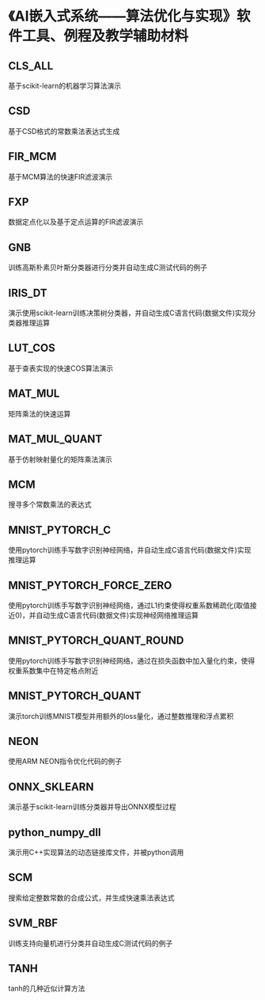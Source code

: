 # 《AI嵌入式系统——算法优化与实现》软件工具、例程及教学辅助材料
## CLS_ALL
基于scikit-learn的机器学习算法演示
## CSD
基于CSD格式的常数乘法表达式生成
## FIR_MCM 
基于MCM算法的快速FIR滤波演示
## FXP 
数据定点化以及基于定点运算的FIR滤波演示
## GNB
训练高斯朴素贝叶斯分类器进行分类并自动生成C测试代码的例子
## IRIS_DT
演示使用scikit-learn训练决策树分类器，并自动生成C语言代码(数据文件)实现分类器推理运算
## LUT_COS
基于查表实现的快速COS算法演示
## MAT_MUL 
矩阵乘法的快速运算
## MAT_MUL_QUANT
基于仿射映射量化的矩阵乘法演示
## MCM 
搜寻多个常数乘法的表达式
## MNIST_PYTORCH_C
使用pytorch训练手写数字识别神经网络，并自动生成C语言代码(数据文件)实现推理运算
## MNIST_PYTORCH_FORCE_ZERO
使用pytorch训练手写数字识别神经网络，通过L1约束使得权重系数稀疏化(取值接近0)，并自动生成C语言代码(数据文件)实现神经网络推理运算
## MNIST_PYTORCH_QUANT_ROUND
使用pytorch训练手写数字识别神经网络，通过在损失函数中加入量化约束，使得权重系数集中在特定格点附近
## MNIST_PYTORCH_QUANT
演示torch训练MNIST模型并用额外的loss量化，通过整数推理和浮点累积
## NEON
使用ARM NEON指令优化代码的例子
## ONNX_SKLEARN
演示基于scikit-learn训练分类器并导出ONNX模型过程
## python_numpy_dll
演示用C++实现算法的动态链接库文件，并被python调用
## SCM
搜索给定整数常数的合成公式，并生成快速乘法表达式
## SVM_RBF
训练支持向量机进行分类并自动生成C测试代码的例子
## TANH
tanh的几种近似计算方法
